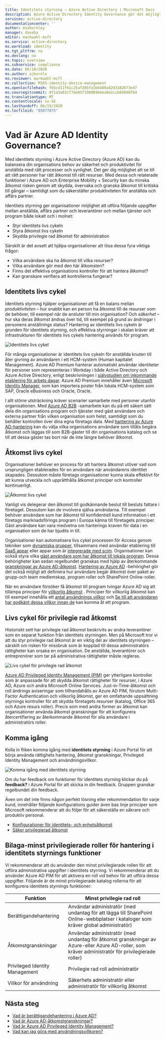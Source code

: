 ```yaml
---
title: Identitets styrning – Azure Active Directory | Microsoft Docs
description: Azure Active Directory Identity Governance gör det möjligt att balansera din organisations behov av säkerhet och produktivitet i anställda med rätt processer och synlighet.
services: active-directory
documentationcenter: ''
author: msaburnley
manager: daveba
editor: markwahl-msft
ms.service: active-directory
ms.workload: identity
ms.tgt_pltfrm: na
ms.devlang: na
ms.topic: overview
ms.subservice: compliance
ms.date: 06/18/2020
ms.author: ajburnle
ms.reviewer: markwahl-msft
ms.collection: M365-identity-device-management
ms.openlocfilehash: f65cd11f61c25af205fa1b6400a8243382673e47
ms.sourcegitcommit: 971a3a63cf7da95f19808964ea9a2ccb60990f64
ms.translationtype: MT
ms.contentlocale: sv-SE
ms.lasthandoff: 06/19/2020
ms.locfileid: "85077875"
---
```

# <a name="what-is-azure-ad-identity-governance"></a>Vad är Azure AD Identity Governance?

Med identitets styrning i Azure Active Directory (Azure AD) kan du balansera din organisations behov av säkerhet och produktivitet för anställda med rätt processer och synlighet. Det ger dig möjlighet att se till att rätt personer har rätt åtkomst till rätt resurser. Med dessa och relaterade funktioner i Azure AD och Enterprise Mobility + Security kan du minska åtkomst risken genom att skydda, övervaka och granska åtkomst till kritiska till gångar – samtidigt som du säkerställer produktiviteten för anställda och affärs partner.  

Identitets styrning ger organisationer möjlighet att utföra följande uppgifter mellan anställda, affärs partner och leverantörer och mellan tjänster och program både lokalt och i molnet:

- Styr identitets livs cykeln
- Styra åtkomst livs cykeln
- Skydda privilegie rad åtkomst för administration

Särskilt är det avsett att hjälpa organisationer att lösa dessa fyra viktiga frågor:

- Vilka användare ska ha åtkomst till vilka resurser?
- Vilka användare gör med den här åtkomsten?
- Finns det effektiva organisations kontroller för att hantera åtkomst?
- Kan granskare verifiera att kontrollerna fungerar?

## <a name="identity-lifecycle"></a>Identitets livs cykel

Identitets styrning hjälper organisationer att få en balans mellan *produktiviteten* – hur snabbt kan en person ha åtkomst till de resurser som de behöver, till exempel när de ansluter till min organisation? Och *säkerhet* – hur ska deras åtkomst ändras över tid, till exempel på grund av ändringar i personens anställnings status?  Hantering av identitets livs cykeln är grunden för identitets styrning, och effektiva styrningar i skalan kräver att infrastrukturen för identitets livs cykels hantering används för program.

![Identitets livs cykel](./media/identity-governance-overview/identity-lifecycle.png)

För många organisationer är identitets livs cykeln för anställda knuten till åter givning av användaren i ett HCM-system (Human kapitalet Management).  Azure AD Premium hanterar automatiskt användar identiteter för personer som representeras i Workday i både Active Directory och Azure Active Directory, enligt beskrivningen i [självstudien om inkommande etablering för arbets dagar](../saas-apps/workday-inbound-tutorial.md).  Azure AD Premium innehåller även [Microsoft Identity Manager](/microsoft-identity-manager/), som kan importera poster från lokala HCM-system som SAP, Oracle eBusiness och Oracle, Oracle.

I allt större utsträckning kräver scenarier samarbete med personer utanför organisationen. Med [Azure AD B2B](/azure/active-directory/b2b/) -samarbete kan du på ett säkert sätt dela din organisations program och tjänster med gäst användare och externa partner från vilken organisation som helst, samtidigt som du behåller kontrollen över dina egna företags data.  Med [hantering av Azure AD-hantering](entitlement-management-overview.md) kan du välja vilka organisations användare som tillåts begära åtkomst och läggas till som B2B-gäster till din organisations katalog och se till att dessa gäster tas bort när de inte längre behöver åtkomst.

## <a name="access-lifecycle"></a>Åtkomst livs cykel

Organisationer behöver en process för att hantera åtkomst utöver vad som ursprungligen etablerades för en användare när användarens identitet skapades.  Dessutom måste företags organisationer kunna skala effektivt för att kunna utveckla och upprätthålla åtkomst principer och kontroller kontinuerligt.

![Åtkomst livs cykel](./media/identity-governance-overview/access-lifecycle.png)

Vanligt vis delegerar den åtkomst till godkännande beslut till besluts fattare i företaget.  Dessutom kan de involvera själva användarna.  Till exempel behöver användare som har åtkomst till konfidentiell kund information i ett företags marknadsförings program i Europa känna till företagets principer. Gäst användare kan vara medvetna om hanterings kraven för data i en organisation som de har bjudits in till.

Organisationer kan automatisera livs cykel processen för Access genom tekniker som [dynamiska grupper](../users-groups-roles/groups-dynamic-membership.md), tillsammans med användar etablering till [SaaS appar](../saas-apps/tutorial-list.md) eller appar som är [integrerade med scim](../app-provisioning/use-scim-to-provision-users-and-groups.md).  Organisationer kan också styra vilka [gäst användare som har åtkomst till lokala program](../b2b/hybrid-cloud-to-on-premises.md).  Dessa behörigheter kan sedan regelbundet granskas med hjälp av återkommande [granskningar av Azure AD-åtkomst](access-reviews-overview.md).   [Hantering av Azure AD](entitlement-management-overview.md) -behörighet gör det också möjligt att definiera hur användare begär åtkomst över paket av grupp-och team medlemskap, program roller och SharePoint Online-roller.

När en användare försöker få åtkomst till program tvingar Azure AD sig att tillämpa principer för [villkorlig åtkomst](/azure/active-directory/conditional-access/) . Principer för villkorlig åtkomst kan till exempel innehålla ett [antal användnings villkor](../conditional-access/terms-of-use.md) och [Se till att användaren har godkänt dessa villkor innan de](../conditional-access/require-tou.md) kan komma åt ett program.

## <a name="privileged-access-lifecycle"></a>Livs cykel för privilegie rad åtkomst

Historiskt sett har privilegie rad åtkomst beskrivits av andra leverantörer som en separat funktion från identitets styrningen. Men på Microsoft tror vi att du styr privilegie rad åtkomst är en viktig del av identitets styrningen – särskilt om risken för missbruk som är kopplad till dessa administratörs rättigheter kan orsaka en organisation. De anställda, leverantörer och entreprenörer som tar på administrativa rättigheter måste regleras.

![Livs cykel för privilegie rad åtkomst](./media/identity-governance-overview/privileged-access-lifecycle.png)

[Azure AD Privileged Identity Management (PIM)](../privileged-identity-management/pim-configure.md) ger ytterligare kontroller som är anpassade för att skydda åtkomst rättigheter för resurser, i Azure AD, Azure och andra Microsoft Online Services.  Just-in-Time-åtkomst och roll ändrings aviseringar som tillhandahålls av Azure AD PIM, förutom Multi-Factor Authentication och villkorlig åtkomst, ger en omfattande uppsättning styrnings kontroller för att skydda företagets resurser (katalog, Office 365 och Azure resurs roller). Precis som med andra former av åtkomst kan organisationer använda åtkomst granskningar för att konfigurera återcertifiering av återkommande åtkomst för alla användare i administratörs roller.

## <a name="getting-started"></a>Komma igång

Kolla in fliken komma igång med **identitets styrning** i Azure Portal för att börja använda rättighets hantering, åtkomst granskningar, Privileged Identity Management och användningsvillkor.

![Komma igång med identitets styrning](./media/identity-governance-overview/getting-started.png)


Om du har feedback om funktioner för identitets styrning klickar du på **feedback?** i Azure Portal för att skicka in din feedback. Gruppen granskar regelbundet din feedback.

Även om det inte finns någon perfekt lösning eller rekommendation för varje kund, innehåller följande konfigurations guider även bas linje principer som Microsoft rekommenderar att du följer för att säkerställa en säkrare och produktiv personal.

- [Konfigurationer för identitets- och enhetsåtkomst](/microsoft-365/enterprise/microsoft-365-policies-configurations)
- [Säker privilegierad åtkomst](../users-groups-roles/directory-admin-roles-secure.md)

## <a name="appendix---least-privileged-roles-for-managing-in-identity-governance-features"></a>Bilaga-minst privilegierade roller för hantering i identitets styrnings funktioner

Vi rekommenderar att du använder den minst privilegierade rollen för att utföra administrativa uppgifter i identitets styrning. Vi rekommenderar att du använder Azure AD PIM för att aktivera en roll vid behov för att utföra dessa uppgifter. Följande är de minst privilegierade katalog rollerna för att konfigurera identitets styrnings funktioner:

| Funktion | Minst privilegie rad roll |
| ------- | --------------------- |
| Berättigandehantering | Användar administratör (med undantag för att lägga till SharePoint Online-webbplatser i kataloger som kräver global administratör) |
| Åtkomstgranskningar | Användar administratör (med undantag för åtkomst granskningar av Azure-eller Azure AD-roller, som kräver administratör för privilegierade roller) |
|Privileged Identity Management | Privilegie rad roll administratör |
| Villkor för användning | Säkerhets administratör eller administratör för villkorlig åtkomst |

## <a name="next-steps"></a>Nästa steg

- [Vad är berättigandehantering i Azure AD?](entitlement-management-overview.md)
- [Vad är Azure AD-åtkomstgranskningar?](access-reviews-overview.md)
- [Vad är Azure AD Privileged Identity Management?](../privileged-identity-management/pim-configure.md)
- [Vad kan jag göra med användningsvillkoren?](active-directory-tou.md)


